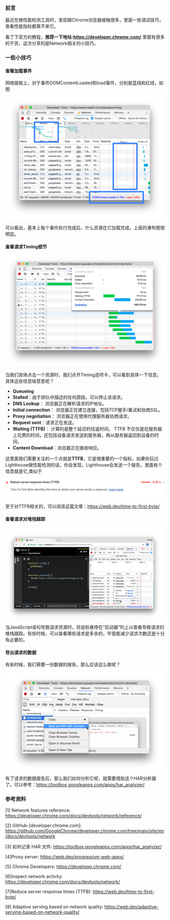### 前言

最近在做性能检测工具时，发现跟Chrome浏览器接触很多，里面一些调试技巧，查看性能指标都离不来它。

看了下官方的教程，**推荐一下地址:https://developer.chrome.com/** 里面有很多的干货，这次分享的是Network相关的小技巧。



### 一些小技巧



#### 查看加载事件

网络面板上，对于事件DOMContentLoaded和load事件，分别是蓝线和红线，如图

![查看加载事件](../../images/Chrome/Network/DCM和load事件.svg)

可以看出，基本上每个事件执行完成后，什么资源在它加载完成，上面的瀑布图很明显。







#### 查看请求Timing细节

![](../../images/Chrome/Network/Timing细节划分.png)

当我们具体点击一个资源时，我们点开Timing选项卡，可以看到具体一下信息，具体这些信息啥意思呢？

- **Queueing**
- **Stalled**：由于排队中描述的任何原因，可以停止该请求。
- **DNS Lookup**： 浏览器正在解析请求的IP地址。
- **Initial connection**： 浏览器正在建立连接，包括TCP握手/重试和协商SSL。
- **Proxy negotiation**： 浏览器正在使用代理服务器协商请求。
- **Request sent**：请求正在发送。
- **Waiting (TTFB)**： 计算的是整个延迟的往返时间。 TTFB 不仅仅是在服务器上花费的时间，还包括设备请求发送到服务器，再从服务器返回到设备的时间。
- **Content Download**：浏览器正在接收响应。



这里面我们需要关注的一个点就是**TTFB**，它是很重要的一个指标，如果你玩过Lighthouse做性能检测的话，你会发现，Lighthouse会发送一个报告，里面有个信息就是它,类似于

![TTFB](../../images/Chrome/Network/TTFB.png)

至于对TTFB相关的，可以阅读这篇文章：https://web.dev/time-to-first-byte/



#### 查看请求对堆栈跟踪

![查看导致请求的堆栈](../../images/Chrome/Network/查看请求的来源.png)

当JavaScript语句导致请求资源时，将鼠标悬停在“启动器”列上以查看导致请求的堆栈跟踪。有些时候，可以查看哪些请求是多余的，毕竟能减少请求次数还是十分有必要的。







#### 导出请求的数据

有些时候，我们需要一份数据的报告，那么应该这么做呢？

![HAR请求数据报告](../../images/Chrome/Network/HAR.png)

有了请求的数据报告后，那么我们如何分析它呢，就需要借助这个HAR分析器了。可以参考：https://toolbox.googleapps.com/apps/har_analyzer/







### 参考资料

[1] Network features reference: https://developer.chrome.com/docs/devtools/network/reference/

[2] GitHub-[developer.chrome.com]: https://github.com/GoogleChrome/developer.chrome.com/tree/main/site/en/docs/devtools/network

[3] 如何记录 HAR 文件: https://toolbox.googleapps.com/apps/har_analyzer/

[4]Proxy server: https://web.dev/progressive-web-apps/

[5] Chrome Developers: https://developer.chrome.com/

[6]Inspect network activity: https://developer.chrome.com/docs/devtools/network/

[7]Reduce server response times (TTFB): https://web.dev/time-to-first-byte/

[8] Adaptive serving based on network quality: https://web.dev/adaptive-serving-based-on-network-quality/

